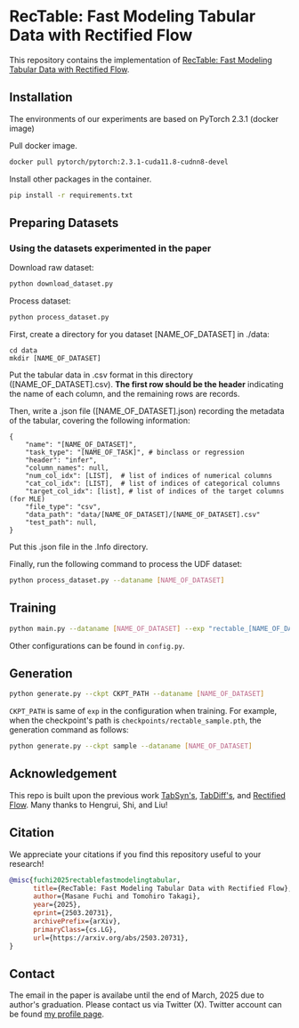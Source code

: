 # RecTable: Fast Modeling Tabular Data with Rectified Flow

This repository contains the implementation of [RecTable: Fast Modeling Tabular Data with Rectified Flow](https://arxiv.org/abs/2503.20731).


## Installation
The environments of our experiments are based on PyTorch 2.3.1 (docker image)

Pull docker image.

```bash
docker pull pytorch/pytorch:2.3.1-cuda11.8-cudnn8-devel
```

Install other packages in the container.
```bash
pip install -r requirements.txt
```

## Preparing Datasets
### Using the datasets experimented in the paper
Download raw dataset:

```bash
python download_dataset.py
```

Process dataset:
```bash
python process_dataset.py
```

First, create a directory for you dataset [NAME_OF_DATASET] in ./data:
```
cd data
mkdir [NAME_OF_DATASET]
```

Put the tabular data in .csv format in this directory ([NAME_OF_DATASET].csv). **The first row should be the header** indicating the name of each column, and the remaining rows are records.

Then, write a .json file ([NAME_OF_DATASET].json) recording the metadata of the tabular, covering the following information:
```
{
    "name": "[NAME_OF_DATASET]",
    "task_type": "[NAME_OF_TASK]", # binclass or regression
    "header": "infer",
    "column_names": null,
    "num_col_idx": [LIST],  # list of indices of numerical columns
    "cat_col_idx": [LIST],  # list of indices of categorical columns
    "target_col_idx": [list], # list of indices of the target columns (for MLE)
    "file_type": "csv",
    "data_path": "data/[NAME_OF_DATASET]/[NAME_OF_DATASET].csv"
    "test_path": null,
}
```
Put this .json file in the .Info directory.

Finally, run the following command to process the UDF dataset:

```bash
python process_dataset.py --dataname [NAME_OF_DATASET]
```

## Training 

```bash
python main.py --dataname [NAME_OF_DATASET] --exp "rectable_[NAME_OF_DATASET]"
```

Other configurations can be found in `config.py`.

## Generation

```bash
python generate.py --ckpt CKPT_PATH --dataname [NAME_OF_DATASET] 
```

`CKPT_PATH` is same of `exp` in the configuration when training. For example, when the checkpoint's path is `checkpoints/rectable_sample.pth`, the generation command as follows:
```bash
python generate.py --ckpt sample --dataname [NAME_OF_DATASET]
```


## Acknowledgement
This repo is built upon the previous work [TabSyn's](https://github.com/amazon-science/tabsyn), [TabDiff's](https://github.com/MinkaiXu/TabDiff), and [Rectified Flow](https://github.com/gnobitab/RectifiedFlow). Many thanks to Hengrui, Shi, and Liu!

## Citation
We appreciate your citations if you find this repository useful to your research!

```bibtex
@misc{fuchi2025rectablefastmodelingtabular,
      title={RecTable: Fast Modeling Tabular Data with Rectified Flow}, 
      author={Masane Fuchi and Tomohiro Takagi},
      year={2025},
      eprint={2503.20731},
      archivePrefix={arXiv},
      primaryClass={cs.LG},
      url={https://arxiv.org/abs/2503.20731}, 
}
```

## Contact
The email in the paper is availabe until the end of March, 2025 due to author's graduation. Please contact us via Twitter (X). Twitter account can be found [my profile page](https://github.com/fmp453).
